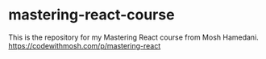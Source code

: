 # mastering-react-course
This is the repository for my Mastering React course from Mosh Hamedani. https://codewithmosh.com/p/mastering-react
